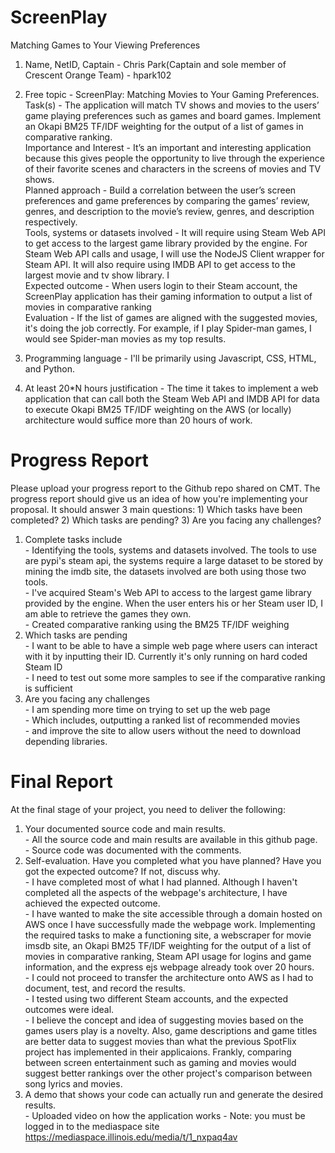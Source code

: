 # ScreenPlay
Matching Games to Your Viewing Preferences

1. Name, NetID, Captain - Chris Park(Captain and sole member of Crescent Orange Team) - hpark102

2. Free topic - ScreenPlay: Matching Movies to Your Gaming Preferences. 
<br> Task(s) - The application will match TV shows and movies to the users’ game playing preferences such as games and board games. Implement an Okapi BM25 TF/IDF weighting for the output of a list of games in comparative ranking.
<br>Importance and Interest - It’s an important and interesting application because this gives people the opportunity to live through the experience of their favorite scenes and characters in the screens of movies and TV shows.
<br>Planned approach - Build a correlation between the user’s screen preferences and game preferences by comparing the games’ review, genres, and description to the movie’s review, genres, and description respectively.
<br>Tools, systems or datasets involved - It will require using Steam Web API to get access to the largest game library provided by the engine. For Steam Web API calls and usage, I will use the NodeJS Client wrapper for Steam API. It will also require using IMDB API to get access to the largest movie and tv show library. I 
<br>Expected outcome - When users login to their Steam account, the ScreenPlay application has their gaming information to output a list of movies in comparative ranking 
<br>Evaluation - If the list of games are aligned with the suggested movies, it's doing the job correctly. For example, if I play Spider-man games, I would see Spider-man movies as my top results.

3. Programming language - I'll be primarily using Javascript, CSS, HTML, and Python.

4. At least 20*N hours justification - The time it takes to implement a web application that can call both the Steam Web API and IMDB API for data to execute Okapi BM25 TF/IDF weighting on the AWS (or locally) architecture would suffice more than 20 hours of work.


# Progress Report
Please upload your progress report to the Github repo shared on CMT. The progress report should give us an idea of how you're implementing your proposal. It should answer 3 main questions: 1) Which tasks have been completed? 2) Which tasks are pending? 3) Are you facing any challenges? 

1) Complete tasks include
<br> - Identifying the tools, systems and datasets involved. The tools to use are pypi's steam api, the systems require a large dataset to be stored by mining the imdb site, the datasets involved are both using those two tools.
<br> - I've acquired Steam's Web API to access to the largest game library provided by the engine. When the user enters his or her Steam user ID, I am able to retrieve the games they own.
<br> - Created comparative ranking using the BM25 TF/IDF weighing
2) Which tasks are pending
<br> - I want to be able to have a simple web page where users can interact with it by inputting their ID. Currently it's only running on hard coded Steam ID
<br> - I need to test out some more samples to see if the comparative ranking is sufficient
3) Are you facing any challenges
<br> - I am spending more time on trying to set up the web page
<br> - Which includes, outputting a ranked list of recommended movies
<br> - and improve the site to allow users without the need to download depending libraries.

# Final Report
At the final stage of your project, you need to deliver the following:
1) Your documented source code and main results.
<br> - All the source code and main results are available in this github page.
<br> - Source code was documented with the comments.
3) Self-evaluation. Have you completed what you have planned? Have you got the expected outcome? If not, discuss why.
<br> - I have completed most of what I had planned. Although I haven't completed all the aspects of the webpage's architecture, I have achieved the expected outcome.
<br> - I have wanted to make the site accessible through a domain hosted on AWS once I have successfully made the webpage work. Implementing the required tasks to make a functioning site, a webscraper for movie imsdb site, an Okapi BM25 TF/IDF weighting for the output of a list of movies in comparative ranking, Steam API usage for logins and game information, and the express ejs webpage already took over 20 hours.
<br> - I could not proceed to transfer the architecture onto AWS as I had to document, test, and record the results.
<br> - I tested using two different Steam accounts, and the expected outcomes were ideal.
<br> - I believe the concept and idea of suggesting movies based on the games users play is a novelty. Also, game descriptions and game titles are better data to suggest movies than what the previous SpotFlix project has implemented in their applicaions. Frankly, comparing between screen entertainment such as gaming and movies would suggest better rankings over the other project's comparison between song lyrics and movies.
5) A demo that shows your code can actually run and generate the desired results.
<br> - Uploaded video on how the application works - Note: you must be logged in to the mediaspace site
<br> https://mediaspace.illinois.edu/media/t/1_nxpaq4av
